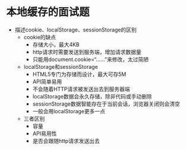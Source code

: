 # 本地缓存的面试题

* 描述cookie、localStorage、sessionStorage的区别
  * cookie的缺点
    * 存储大小，最大4KB
    * http请求时需要发送到服务端，增加请求数据量
    * 只能用document.cookie=“……”来修改，太过简陋
  * localStorage和sessionStorage
    * HTML5专门为存储而设计，最大可存5M
    * API简单易用
    * 不会随着HTTP请求被发送出去到服务器端
    * localStorage数据会永久存储，除非代码或手动删除
    * sessionStorage数据智能存在于当前会话，浏览器关闭则会清空
    * 一般会用localStorage更多一点
  * 三者区别
    * 容量
    * API易用性
    * 是否会跟随http请求发送出去